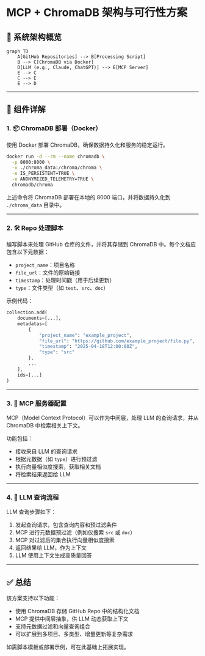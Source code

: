 # MCP + ChromaDB 架构与可行性方案

## 🧱 系统架构概览

```mermaid
graph TD
    A[GitHub Repositories] --> B[Processing Script]
    B --> C[ChromaDB via Docker]
    D[LLM (e.g., Claude, ChatGPT)] --> E[MCP Server]
    E --> C
    C --> E
    E --> D
```

---

## 🧩 组件详解

### 1. 📦 ChromaDB 部署（Docker）

使用 Docker 部署 ChromaDB，确保数据持久化和服务的稳定运行。

```bash
docker run -d --rm --name chromadb \
  -p 8000:8000 \
  -v ./chroma_data:/chroma/chroma \
  -e IS_PERSISTENT=TRUE \
  -e ANONYMIZED_TELEMETRY=TRUE \
  chromadb/chroma
```

上述命令将 ChromaDB 部署在本地的 8000 端口，并将数据持久化到 `./chroma_data` 目录中。

---

### 2. 🛠️ Repo 处理脚本

编写脚本来处理 GitHub 仓库的文件，并将其存储到 ChromaDB 中。每个文档应包含以下元数据：

- `project_name`：项目名称
- `file_url`：文件的原始链接
- `timestamp`：处理时间戳（用于后续更新）
- `type`：文件类型（如 `test`、`src`、`doc`）

示例代码：

```python
collection.add(
    documents=[...],
    metadatas=[
        {
            "project_name": "example_project",
            "file_url": "https://github.com/example_project/file.py",
            "timestamp": "2025-04-18T12:00:00Z",
            "type": "src"
        },
        ...
    ],
    ids=[...]
)
```

---

### 3. 🔌 MCP 服务器配置

MCP（Model Context Protocol）可以作为中间层，处理 LLM 的查询请求，并从 ChromaDB 中检索相关上下文。

功能包括：

- 接收来自 LLM 的查询请求
- 根据元数据（如 `type`）进行预过滤
- 执行向量相似度搜索，获取相关文档
- 将检索结果返回给 LLM

---

### 4. 🧠 LLM 查询流程

LLM 查询步骤如下：

1. 发起查询请求，包含查询内容和预过滤条件
2. MCP 进行元数据预过滤（例如仅搜索 `src` 或 `doc`）
3. MCP 对过滤后的集合执行向量相似度搜索
4. 返回结果给 LLM，作为上下文
5. LLM 使用上下文生成高质量回答

---

## ✅ 总结

该方案支持以下功能：

- 使用 ChromaDB 存储 GitHub Repo 中的结构化文档
- MCP 提供中间层抽象，供 LLM 动态获取上下文
- 支持元数据过滤和向量查询组合
- 可以扩展到多项目、多类型、增量更新等复杂需求

如需脚本模板或部署示例，可在此基础上拓展实现。

